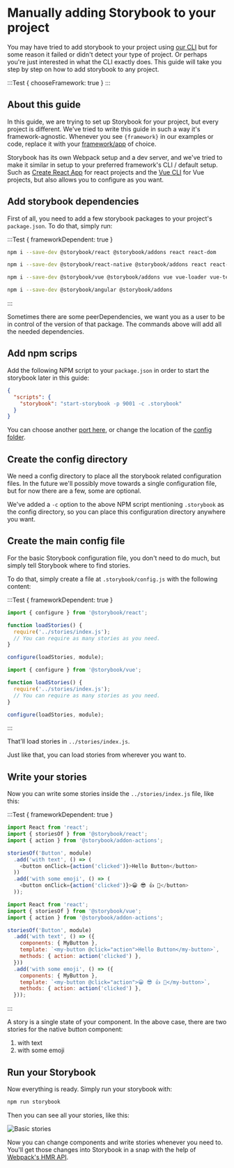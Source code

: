 # Manually adding Storybook to your project

You may have tried to add storybook to your project using [our CLI](/guides/setup/) but for some reason it failed or didn't detect your type of project.
Or perhaps you're just interested in what the CLI exactly does. This guide will take you step by step on how to add storybook to any project.

:::Test { chooseFramework: true }
:::

## About this guide
In this guide, we are trying to set up Storybook for your project, but every project is different. We've tried to write this guide in such a way it's framework-agnostic. Whenever you see `{framework}` in our examples or code, replace it with your [framework/app](/guides/understanding/#app-5) of choice.

Storybook has its own Webpack setup and a dev server, and we've tried to make it similar in setup to your preferred framework's CLI / default setup. 
Such as [Create React App](https://github.com/facebookincubator/create-react-app) for react projects and the [Vue CLI](https://github.com/vuejs/vue-cli) for Vue projects, but also allows you to configure as you want.

## Add storybook dependencies

First of all, you need to add a few storybook packages to your project's `package.json`. 
To do that, simply run:

:::Test { frameworkDependent: true }
```sh | react
npm i --save-dev @storybook/react @storybook/addons react react-dom
```
```sh | react-native
npm i --save-dev @storybook/react-native @storybook/addons react react-native
```
```sh | vue
npm i --save-dev @storybook/vue @storybook/addons vue vue-loader vue-template-compiler
```
```sh | angular
npm i --save-dev @storybook/angular @storybook/addons
```
:::

Sometimes there are some peerDependencies, we want you as a user to be in control of the version of that package. 
The commands above will add all the needed dependencies.

## Add npm scrips

Add the following NPM script to your `package.json` in order to start the storybook later in this guide:

```json
{
  "scripts": {
    "storybook": "start-storybook -p 9001 -c .storybook"
  }
}
```

You can choose another [port here](/docs/cli#start-storybook), or change the location of the [config folder](#create-the-config-directory-5).

## Create the config directory
We need a config directory to place all the storybook related configuration files.
In the future we'll possibly move towards a single configuration file, but for now there are a few, some are optional.

We've added a `-c` option to the above NPM script mentioning `.storybook` as the config directory, so you can place this configuration directory anywhere you want.

## Create the main config file
For the basic Storybook configuration file, you don't need to do much, but simply tell Storybook where to find stories.

To do that, simply create a file at `.storybook/config.js` with the following content:

:::Test { frameworkDependent: true }
```js // config.js | react
import { configure } from '@storybook/react';

function loadStories() {
  require('../stories/index.js');
  // You can require as many stories as you need.
}

configure(loadStories, module);
```
```js // config.js | vue
import { configure } from '@storybook/vue';

function loadStories() {
  require('../stories/index.js');
  // You can require as many stories as you need.
}

configure(loadStories, module);
```
:::

That'll load stories in `../stories/index.js`.

Just like that, you can load stories from wherever you want to.

## Write your stories

Now you can write some stories inside the `../stories/index.js` file, like this:

:::Test { frameworkDependent: true }
```js // stories.js | react
import React from 'react';
import { storiesOf } from '@storybook/react';
import { action } from '@storybook/addon-actions';

storiesOf('Button', module)
  .add('with text', () => (
    <button onClick={action('clicked')}>Hello Button</button>
  ))
  .add('with some emoji', () => (
    <button onClick={action('clicked')}>😀 😎 👍 💯</button>
  ));
```
```js // stories.js | vue
import React from 'react';
import { storiesOf } from '@storybook/vue';
import { action } from '@storybook/addon-actions';

storiesOf('Button', module)
  .add('with text', () => ({
    components: { MyButton },
    template: `<my-button @click="action">Hello Button</my-button>`,
    methods: { action: action('clicked') },
  }))
  .add('with some emoji', () => ({
    components: { MyButton },
    template: `<my-button @click="action">😀 😎 👍 💯</my-button>`,
    methods: { action: action('clicked') },
  }));
```
:::

A story is a single state of your component.
In the above case, there are two stories for the native button component:

1.  with text
2.  with some emoji

## Run your Storybook

Now everything is ready. Simply run your storybook with:

```sh
npm run storybook
```

Then you can see all your stories, like this:

![Basic stories](../static/basic-stories.png)

Now you can change components and write stories whenever you need to.
You'll get those changes into Storybook in a snap with the help of [Webpack's HMR API](https://webpack.js.org/concepts/hot-module-replacement/).
